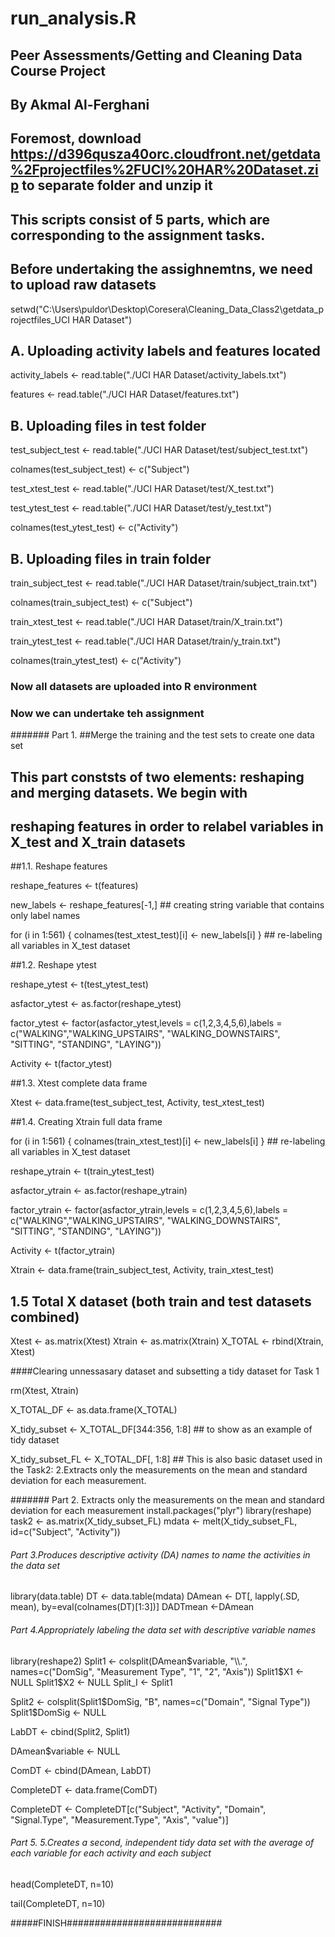 run_analysis.R
==============
## Peer Assessments/Getting and Cleaning Data Course Project
## By Akmal Al-Ferghani
## Foremost, download https://d396qusza40orc.cloudfront.net/getdata%2Fprojectfiles%2FUCI%20HAR%20Dataset.zip  to separate folder and unzip it 

## This scripts consist of 5 parts, which are corresponding to the assignment tasks. 
## Before undertaking the assighnemtns, we need to upload raw datasets 

setwd("C:\\Users\\puldor\\Desktop\\Coresera\\Cleaning_Data_Class2\\getdata_projectfiles_UCI HAR Dataset")

## A. Uploading activity labels and features located 

activity_labels <- read.table("./UCI HAR Dataset/activity_labels.txt")

features <- read.table("./UCI HAR Dataset/features.txt")

## B. Uploading files in test folder 

test_subject_test <- read.table("./UCI HAR Dataset/test/subject_test.txt")

colnames(test_subject_test) <- c("Subject")

test_xtest_test <- read.table("./UCI HAR Dataset/test/X_test.txt")

test_ytest_test <- read.table("./UCI HAR Dataset/test/y_test.txt")

colnames(test_ytest_test) <- c("Activity")


## B. Uploading files in train folder 

train_subject_test <- read.table("./UCI HAR Dataset/train/subject_train.txt")

colnames(train_subject_test) <- c("Subject")

train_xtest_test <- read.table("./UCI HAR Dataset/train/X_train.txt")

train_ytest_test <- read.table("./UCI HAR Dataset/train/y_train.txt")

colnames(train_ytest_test) <- c("Activity")

### Now all datasets are uploaded into R environment 

### Now we can undertake teh assignment 

####### Part 1. 
##Merge the training and the test sets to create one data set
## This part conststs of two elements: reshaping and merging datasets. We begin with 
## reshaping features in order to relabel variables in X_test and X_train datasets 

##1.1. Reshape features 

reshape_features <- t(features)

new_labels <- reshape_features[-1,] ## creating string variable that contains only label names

for (i in 1:561) {
  colnames(test_xtest_test)[i] <- new_labels[i]
} ## re-labeling all variables in X_test dataset 

##1.2. Reshape ytest

reshape_ytest <- t(test_ytest_test) 

asfactor_ytest <- as.factor(reshape_ytest)

factor_ytest <- factor(asfactor_ytest,levels = c(1,2,3,4,5,6),labels = c("WALKING","WALKING_UPSTAIRS", "WALKING_DOWNSTAIRS", "SITTING",  "STANDING", "LAYING"))

Activity <- t(factor_ytest)


##1.3. Xtest complete data frame 

Xtest <- data.frame(test_subject_test, Activity, test_xtest_test)


##1.4. Creating Xtrain full data frame  
    
  for (i in 1:561) {
    colnames(train_xtest_test)[i] <- new_labels[i]
  } ## re-labeling all variables in X_test dataset 

reshape_ytrain <- t(train_ytest_test) 

asfactor_ytrain <- as.factor(reshape_ytrain)

factor_ytrain <- factor(asfactor_ytrain,levels = c(1,2,3,4,5,6),labels = c("WALKING","WALKING_UPSTAIRS", "WALKING_DOWNSTAIRS", "SITTING",  "STANDING", "LAYING"))

Activity <- t(factor_ytrain)


Xtrain <- data.frame(train_subject_test, Activity, train_xtest_test)

## 1.5 Total X dataset (both train and test datasets combined)

Xtest <- as.matrix(Xtest)
Xtrain <- as.matrix(Xtrain)
X_TOTAL <- rbind(Xtrain, Xtest)

####Clearing unnessasary dataset and subsetting a tidy dataset for Task 1

rm(Xtest, Xtrain)

X_TOTAL_DF <- as.data.frame(X_TOTAL)

X_tidy_subset <- X_TOTAL_DF[344:356, 1:8] ## to show as an example of tidy dataset

X_tidy_subset_FL <- X_TOTAL_DF[, 1:8] ## This is also basic dataset used in the Task2: 2.Extracts only the measurements on the mean and standard deviation for each measurement.


####### Part 2. Extracts only the measurements on the mean and standard deviation for each measurement
install.packages("plyr")
library(reshape)
task2 <- as.matrix(X_tidy_subset_FL)
mdata <- melt(X_tidy_subset_FL, id=c("Subject", "Activity"))

###### Part 3.Produces  descriptive activity (DA) names to name the activities in the data set
  
library(data.table)
DT <- data.table(mdata)
DAmean <- DT[, lapply(.SD, mean), by=eval(colnames(DT)[1:3])]
DADTmean <-DAmean

###### Part 4.Appropriately labeling the data set with descriptive variable names

library(reshape2)
Split1 <- colsplit(DAmean$variable, "\\.", names=c("DomSig", "Measurement Type", "1", "2", "Axis"))
Split1$X1 <- NULL
Split1$X2 <- NULL
Split_I <- Split1 

Split2 <- colsplit(Split1$DomSig, "B", names=c("Domain", "Signal Type"))
Split1$DomSig <- NULL

LabDT <- cbind(Split2, Split1)

DAmean$variable <- NULL

ComDT <- cbind(DAmean, LabDT)

CompleteDT <- data.frame(ComDT)

CompleteDT <- CompleteDT[c("Subject", "Activity", "Domain", "Signal.Type", "Measurement.Type", "Axis", "value")]


###### Part 5. 5.Creates a second, independent tidy data set with the average of each variable for each activity and each subject

head(CompleteDT, n=10)

tail(CompleteDT, n=10)

#####FINISH############################


